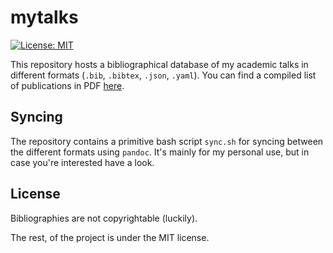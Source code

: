 # mytalks

[![License: MIT](https://img.shields.io/badge/License-MIT-greenw.svg)](https://opensource.org/licenses/MIT)

This repository hosts a bibliographical database of my academic talks in different formats (`.bib`, `.bibtex`, `.json`, `.yaml`).
You can find a compiled list of publications in PDF [here](https://github.com/jkorb/mytalks/releases/download/release/mytalks.pdf).

## Syncing

The repository contains a primitive bash script `sync.sh` for syncing between the different formats using `pandoc`.
It's mainly for my personal use, but in case you're interested have a look.

## License

Bibliographies are not copyrightable (luckily).

The rest, of the project is under the MIT license.
